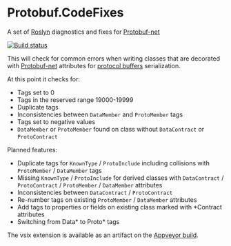 # Protobuf.CodeFixes
A set of [Roslyn](https://github.com/dotnet/roslyn) diagnostics and fixes for [Protobuf-net](https://github.com/mgravell/protobuf-net)

[![Build status](https://ci.appveyor.com/api/projects/status/hklvnls8d7iusn3t?svg=true)](https://ci.appveyor.com/project/julienadam/protobuf-codefixes)

This will check for common errors when writing classes that are decorated with [Protobuf-net](https://github.com/mgravell/protobuf-net) attributes for [protocol buffers](https://developers.google.com/protocol-buffers/) serialization.

At this point it checks for:
* Tags set to 0
* Tags in the reserved range 19000-19999
* Duplicate tags
* Inconsistencies between `DataMember` and `ProtoMember` tags
* Tags set to negative values
* `DataMember` or `ProtoMember` found on class without `DataContract` or `ProtoContract`

Planned features:
* Duplicate tags for `KnownType` / `ProtoInclude` including collisions with `ProtoMember` / `DataMember` tags
* Missing `KnownType` / `ProtoInclude` for derived classes with `DataContract` / `ProtoContract` / `ProtoMember` / `DataMember` attributes
* Inconsistencies between `DataContract` / `ProtoContract`
* Re-number tags on existing `ProtoMember` / `DataMember` attributes
* Add tags to properties or fields on existing class marked with *Contract attributes
* Switching from Data* to Proto* tags

The vsix extension is available as an artifact on the [Appveyor build](https://ci.appveyor.com/project/julienadam/protobuf-codefixes/build/artifacts).
